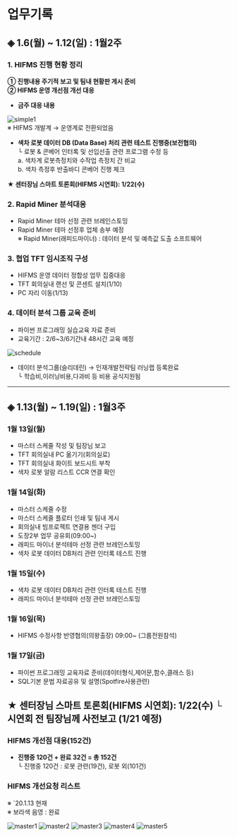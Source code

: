 # **업무기록**

## ◈ 1.6(월) ~ 1.12(일) : 1월2주

### 1. HIFMS 진행 현황 정리
    
**① 진행내용 주기적 보고 및 팀내 현황판 게시 준비**<br>
**② HIFMS 운영 개선점 개선 대응**

* **금주 대응 내용**<br>
    
![simple1](https://user-images.githubusercontent.com/50024239/72126788-ca543b80-33b0-11ea-995f-2b06bd445ea7.png)<br>
    ※ HIFMS 개발계 → 운영계로 전환되었음<br>

* **색차 로봇 데이터 DB (Data Base) 처리 관련 테스트 진행중(보전협의)**<br>
   └ 로봇 & 콘베어 인터록 및 선입선출 관련 프로그램 수정 등<br>
         a. 색차계 로봇측정치와 수작업 측정치 간 비교<br>
         b. 색차 측정후 반출바디 콘베어 진행 체크

**★ 센터장님 스마트 토론회(HIFMS 시연회): 1/22(수)**

### 2. Rapid Miner 분석대응
- Rapid Miner 테마 선정 관련 브레인스토밍<br> 
- Rapid Miner 테마 선정후 업체 송부 예정<br>
   ※ Rapid Miner(래피드마이너) : 데이터 분석 및 예측값 도출 소프트웨어<br>   

### 3. 협업 TFT 임시조직 구성
 - HIFMS 운영 데이터 정합성 업무 집중대응<br>
 - TFT 회의실내 랜선 및 콘센트 설치(1/10)<br>
 - PC 자리 이동(1/13)

### 4. 데이터 분석 그룹 교육 준비
 - 파이썬 프로그래밍 실습교육 자료 준비<br>
 - 교육기간 : 2/6~3/6기간내 48시간 교육 예정<br>

![schedule](https://user-images.githubusercontent.com/50024239/72203104-cdcbed80-34aa-11ea-8c4d-62e2f5165c72.png)

 - 데이터 분석그룹(슬리데린) → 인재개발전략팀 러닝랩 등록완료<br>
    └ 학습비,이러닝비용,다과비 등 비용 공식지원됨

---------------------------------------------
## ◈ 1.13(월) ~ 1.19(일) : 1월3주

### 1월 13일(월)
 - 마스터 스케줄 작성 및 팀장님 보고<br> 
 - TFT 회의실내 PC 옮기기(회의실로)<br>
 - TFT 회의실내 화이트 보드시트 부착 <br>
 - 색차 로봇 알람 리스트 CCR 연결 확인
  
### 1월 14일(화)
 - 마스터 스케줄 수정<br>
 - 마스터 스케줄 플로터 인쇄 및 팀내 게시<br>
 - 회의실내 빔프로젝트 연결용 젠더 구입<br>
 - 도장2부 업무 공유회(09:00~)<br>
 - 래피드 마이너 분석테마 선정 관련 브레인스토밍<br>
 - 색차 로봇 데이터 DB처리 관련 인터록 테스트 진행

### 1월 15일(수)
 - 색차 로봇 데이터 DB처리 관련 인터록 테스트 진행
 - 래피드 마이너 분석테마 선정 관련 브레인스토밍
 
### 1월 16일(목)
 - HIFMS 수정사항 반영협의(의왕출장) 09:00~ (그룹전원참석)
 
### 1월 17일(금)
 - 파이썬 프로그래밍 교육자료 준비(데이터형식,제어문,함수,클래스 등)
 - SQL기본 문법 자료공유 및 설명(Spotfire사용관련)
 
**★ 센터장님 스마트 토론회(HIFMS 시연회): 1/22(수)**
     └ 시연회 전 팀장님께 사전보고 (1/21 예정)
-----------------------------------------------------
### HIFMS 개선점 대응(152건)

* **진행중 120건 + 완료 32건 = 총 152건**<br> 
   └ 진행중 120건 : 로봇 관련(19건), 로봇 외(101건)<br>

### HIFMS 개선요청 리스트  
※ `20.1.13 현재 <br>
※ 보라색 음영 : 완료<br>

![master1](https://user-images.githubusercontent.com/50024239/72236924-00e1be80-361c-11ea-825b-f3f9546e8346.png)
![master2](https://user-images.githubusercontent.com/50024239/72237026-63d35580-361c-11ea-8ccb-7f5fcc0df2c0.png)
![master3](https://user-images.githubusercontent.com/50024239/72237122-c593bf80-361c-11ea-964e-ab0385ac5ddc.png)
![master4](https://user-images.githubusercontent.com/50024239/72237142-d80df900-361c-11ea-98df-ac417454dd72.png)
![master5](https://user-images.githubusercontent.com/50024239/72237159-e52ae800-361c-11ea-81ee-b910e0400b00.png)


